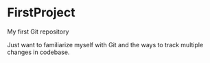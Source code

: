 # FirstProject
My first Git repository

Just want to familiarize myself with Git and the ways to track multiple changes in codebase.
